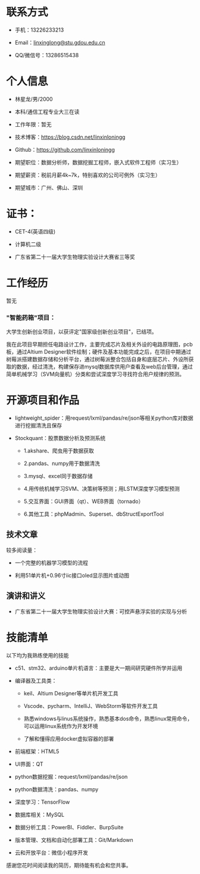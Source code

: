 # 联系方式

-   手机：13226233213

-   Email：linxinglong@stu.gdou.edu.cn

-   QQ/微信号：13286515438

# 个人信息

-   林星龙/男/2000

-   本科/通信工程专业大三在读

-   工作年限：暂无

-   技术博客：https://blog.csdn.net/linxinloningg

-   Github：https://github.com/linxinloningg

-   期望职位：数据分析师，数据挖掘工程师，嵌入式软件工程师（实习生）

-   期望薪资：税前月薪4k\~7k，特别喜欢的公司可例外（实习生）

-   期望城市：广州、佛山、深圳

# 证书：

-   CET-4(英语四级)

-   计算机二级

-   广东省第二十一届大学生物理实验设计大赛省三等奖

# 工作经历

暂无

### "智能药箱"项目： 

大学生创新创业项目，以获评定\"国家级创新创业项目\"，已结项。

我在此项目早期担任电路设计工作，主要完成芯片及相关外设的电路原理图，pcb板，通过Altium Designer软件绘制；硬件及基本功能完成之后，在项目中期通过树莓派搭建数据存储和分析平台，通过树莓派整合包括自身和底层芯片、外设所获取的数据，经过清洗，构建保存进mysql数据库供用户查看及web后台管理，通过简单机械学习（SVM向量机）分类和尝试深度学习寻找符合用户规律的预测。

# 开源项目和作品

-   lightweight_spider：用request/lxml/pandas/re/json等相关python库对数据进行挖掘清洗且保存

-   Stockquant：股票数据分析及预测系统

    -   1.akshare、爬虫用于数据获取

    -   2.pandas、numpy用于数据清洗

    -   3.mysql、excel同于数据存储

    -   4.用传统机械学习SVM、决策树等预测；用LSTM深度学习模型预测

    -   5.交互界面：GUI界面（qt）、WEB界面（tornado）

    -   6.其他工具：phpMadmin、Superset、dbStructExportTool

## 技术文章

较多阅读量：

-   一个完整的机器学习模型的流程

-   利用51单片机+0.96寸iic接口oled显示图片或动图

## 演讲和讲义

-   广东省第二十一届大学生物理实验设计大赛：可控声悬浮实验的实现与分析

# 技能清单

以下均为我熟练使用的技能

-   c51、stm32、arduino单片机语言：主要是大一期间研究硬件所学并运用

-   编译器及工具类：

    -   keil、Altium Designer等单片机开发工具

    -   Vscode、pycharm、IntelliJ、WebStorm等软件开发工具

    -   熟悉windows与linus系统操作，熟悉基本dos命令，熟悉linux常用命令，可以运用linux系统作为开发环境

    -   了解和懂得应用docker虚拟容器的部署

-   前端框架：HTML5

-   UI界面：QT

-   python数据挖掘：request/lxml/pandas/re/json

-   python数据清洗：pandas、numpy

-   深度学习：TensorFlow

-   数据库相关：MySQL

-   数据分析工具：PowerBI、Fiddler、BurpSuite

-   版本管理、文档和自动化部署工具：Git/Markdown

-   云和开放平台：微信小程序开发

感谢您花时间阅读我的简历，期待能有机会和您共事。
